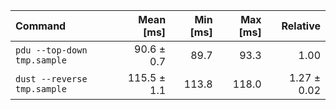 | Command | Mean [ms] | Min [ms] | Max [ms] | Relative |
|:---|---:|---:|---:|---:|
| `pdu --top-down tmp.sample` | 90.6 ± 0.7 | 89.7 | 93.3 | 1.00 |
| `dust --reverse tmp.sample` | 115.5 ± 1.1 | 113.8 | 118.0 | 1.27 ± 0.02 |
